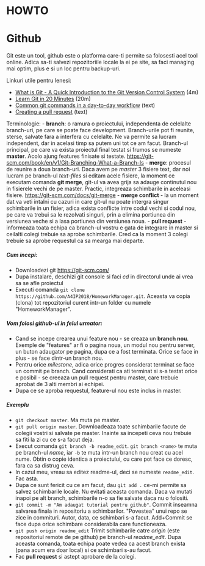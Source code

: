 # HOWTO

# Github
Git este un tool, github este o platforma care-ti permite sa folosesti acel tool online. Adica sa-ti salvezi repozitoriile locale la ei pe site, sa faci managing mai optim, plus e si un loc pentru backup-uri.

Linkuri utile pentru lenesi:
- [What is Git - A Quick Introduction to the Git Version Control System](https://www.youtube.com/watch?v=OqmSzXDrJBk) (4m)
- [Learn Git in 20 Minutes](https://www.youtube.com/watch?v=Y9XZQO1n_7c) (20m)
- [Common git commands in a day-to-day workflow](https://gist.github.com/jedmao/5053440) (text)
- [Creating a pull request](https://help.github.com/articles/creating-a-pull-request/) (text)

Terminologie:
    - **branch**: o ramura o proiectului, independenta de celelalte branch-uri, pe care se poate face development. Branch-urile pot fi reunite, sterse, salvate fara a interfera cu celelalte. Ne va permite sa lucram independent, dar in acelasi timp sa putem uni tot ce am facut. Branch-ul principal, pe care va exista proiectul final testat si frumos se numeste **master**. Acolo ajung features finisate si testate. https://git-scm.com/book/en/v1/Git-Branching-What-a-Branch-Is
    - **merge**: procesul de reunire a doua branch-uri. Daca avem pe _master_ 3 fisiere text, dar noi lucram pe branch-ul _text-files_ si editam acele fisiere, la moment ce executam comanda **git merge**, git-ul va avea grija sa adauge continutul nou in fisierele vechi de pe master. Practic, integreaza schimbarile in aceleasi fisiere. https://git-scm.com/docs/git-merge
    - **merge conflict** - la un moment dat va veti intalni cu cazuri in care git-ul nu poate intergra singur schimbarile in un fisier, adica exista conflicte intre codul vechi si codul nou, pe care va trebui sa le rezolvati singuri, prin a elimina portiunea din versiunea veche si a lasa portiunea din versiunea noua.
    - **pull request** - informeaza toata echipa ca branch-ul vostru e gata de integrare in master si ceilalti colegi trebuie sa aprobe schimbarile. Cred ca la moment 3 colegi trebuie sa aprobe requestul ca sa mearga mai departe.

##### Cum incepi:
-  Downloadezi git https://git-scm.com/
-  Dupa instalare, deschizi git console si faci _cd_ in directorul unde ai vrea sa se afle proiectul
-  Executi comanda `git clone https://github.com/A4IP2018/HomeworkManager.git`. Aceasta va copia (clona) tot repozitoriul curent intr-un folder cu numele "HomeworkManager".

#####  Vom folosi github-ul in felul urmator:
  - Cand se incepe crearea unui feature nou - se creaza un **branch nou**. Exemple de "features" ar fi o pagina noua, un modul nou pentru server, un buton adaugator pe pagina, dupa ce a fost terminata. Orice se face in plus - se face dintr-un branch nou. 
  - Pentru orice _milestone_, adica orice progres considerat terminat se face un commit pe branch. Cand considerati ca ati terminat si s-a testat orice e posibil - se creeaza un pull request pentru master, care trebuie aprobat de 3 alti membri ai echipei.
  - Dupa ce se aproba requestul, feature-ul nou este inclus in master.
 
##### Exemplu
  - `git checkout master`. Ma muta pe master.
  - `git pull origin master`. Downloadeaza toate schimbarile facute de colegii vostri si salvate pe master. Inainte sa incepeti ceva nou trebuie sa fiti la zi cu ce s-a facut deja.
  - Execut comanda `git branch -b readme_edit`. `git branch <name>` te muta pe branch-ul _name_, iar `-b` te muta intr-un branch nou creat cu acel nume. Obtin o copie identica a proiectului, cu care pot face ce doresc, fara ca sa distrug ceva.
  - In cazul meu, vreau sa editez readme-ul, deci se numeste `readme_edit`. Fac asta.
  - Dupa ce sunt fericit cu ce am facut, dau `git add .` ce-mi permite sa salvez schimbarile locale. Nu evitati aceasta comanda. Daca va mutati inapoi pe alt branch, schimbarile n-o sa fie salvate daca nu o folositi. 
  - `git commit -m "Am adaugat tutorial pentru github"`. Commit inseamna salvarea finala in repositoriu a schimbarilor. "Povestea" unui repo se zice in commituri. Autor, data, ce schimbari s-a facut. Add+Commit se face dupa orice schimbare considerabila care functioneaza.
  - `git push origin readme_edit` Trimit schimbarile catre _origin_ (este repositoriul remote de pe github) pe branch-ul _readme_edit_. Dupa aceasta comanda, toata echipa poate vedea ca acest branch exista (pana acum era doar local) si ce schimbari s-au facut.
  - Fac **pull request** si astept aprobare de la colegi.


